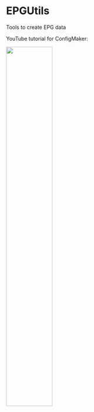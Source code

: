 # EPGUtils
Tools to create EPG data

YouTube tutorial for ConfigMaker:

[<img src="https://img.youtube.com/vi/Izgt8A808zU/maxresdefault.jpg" width="50%">](https://youtu.be/Izgt8A808zU)
